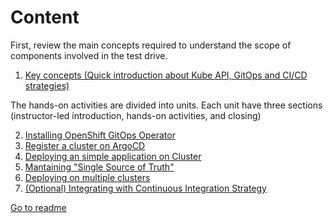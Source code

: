 # Content

First, review the main concepts required to understand the scope of components involved in the test drive.

1. [Key concepts (Quick introduction about Kube API, GitOps and CI/CD strategies)](key-concepts.md)

The hands-on activities are divided into units. Each unit have three sections (instructor-led  introduction, hands-on activities, and closing)

2. [Installing OpenShift GitOps Operator](installing-gitops.md)
3. [Register a cluster on ArgoCD](registering-cluster.md)
4. [Deploying an simple application on Cluster](deploying-apps.md)
5. [Mantaining "Single Source of Truth"](operations.md)
6. [Deploying on multiple clusters](adding-cluster.md)
7. [(Optional) Integrating with Continuous Integration Strategy](ci-integration.md)

[Go to readme](../README.md)